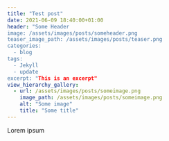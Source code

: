 ```yaml
---
title: "Test post"
date: 2021-06-09 18:40:00+01:00
header: "Some Header
image: /assets/images/posts/someheader.png
teaser_image_path: /assets/images/posts/teaser.png
categories:
  - blog
tags:
  - Jekyll
  - update
excerpt: "This is an excerpt"
view_hierarchy_gallery:
  - url: /assets/images/posts/someimage.png
    image_path: /assets/images/posts/someimage.png
    alt: "Some image"
    title: "Some title"
---
```


Lorem ipsum
